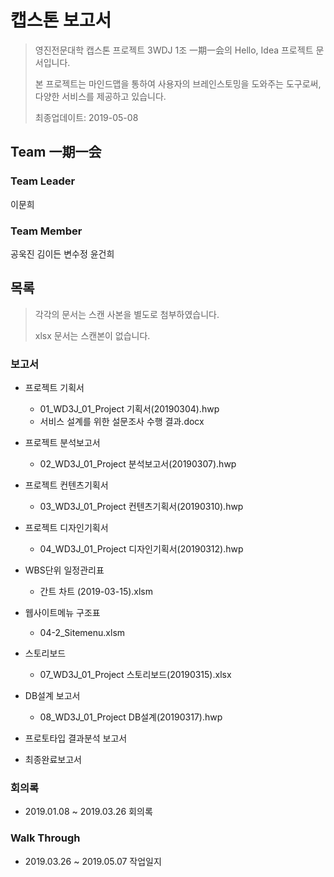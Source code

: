 # 캡스톤 보고서

> 영진전문대학 캡스톤 프로젝트 3WDJ 1조 一期一会의 Hello, Idea 프로젝트 문서입니다.
>
> 본 프로젝트는 마인드맵을 통하여 사용자의 브레인스토밍을 도와주는 도구로써, 다양한 서비스를 제공하고 있습니다.
>
> 최종업데이트: 2019-05-08

## Team 一期一会

### Team Leader

이문희

### Team Member

공욱진 김이든 변수정 윤건희

## 목록

> 각각의 문서는 스캔 사본을 별도로 첨부하였습니다.
>
> xlsx 문서는 스캔본이 없습니다.

### 보고서

- 프로젝트 기획서

  - 01_WD3J_01_Project 기획서(20190304).hwp
  - 서비스 설계를 위한 설문조사 수행 결과.docx

- 프로젝트 분석보고서

  - 02_WD3J_01_Project 분석보고서(20190307).hwp

- 프로젝트 컨텐츠기획서

  - 03_WD3J_01_Project 컨텐츠기획서(20190310).hwp

- 프로젝트 디자인기획서

  - 04_WD3J_01_Project 디자인기획서(20190312).hwp

- WBS단위 일정관리표

  - 간트 차트 (2019-03-15).xlsm

- 웹사이트메뉴 구조표

  - 04-2_Sitemenu.xlsm

- 스토리보드

  - 07_WD3J_01_Project 스토리보드(20190315).xlsx

- DB설계 보고서

  - 08_WD3J_01_Project DB설계(20190317).hwp

- 프로토타입 결과분석 보고서

- 최종완료보고서

### 회의록

- 2019.01.08 ~ 2019.03.26 회의록

### Walk Through

- 2019.03.26 ~ 2019.05.07 작업일지
